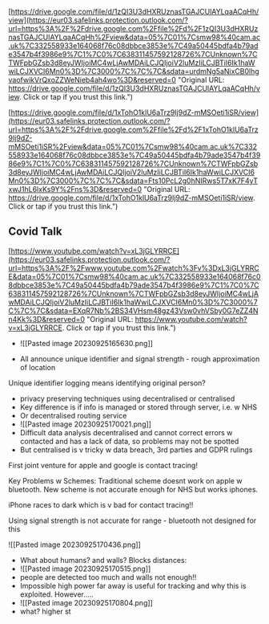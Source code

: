 
[https://drive.google.com/file/d/1zQI3U3dHXRUznasTGAJCUlAYLqaACqHh/view](https://eur03.safelinks.protection.outlook.com/?url=https%3A%2F%2Fdrive.google.com%2Ffile%2Fd%2F1zQI3U3dHXRUznasTGAJCUlAYLqaACqHh%2Fview&data=05%7C01%7Csmw98%40cam.ac.uk%7C332558933e164068f76c08dbbce3853e%7C49a50445bdfa4b79ade3547b4f3986e9%7C1%7C0%7C638311457592128726%7CUnknown%7CTWFpbGZsb3d8eyJWIjoiMC4wLjAwMDAiLCJQIjoiV2luMzIiLCJBTiI6Ik1haWwiLCJXVCI6Mn0%3D%7C3000%7C%7C%7C&sdata=urdmNg5aNixCB0lhgvaofwikVrQxoZZWeNieb4ah4wo%3D&reserved=0 "Original URL: https://drive.google.com/file/d/1zQI3U3dHXRUznasTGAJCUlAYLqaACqHh/view. Click or tap if you trust this link.")  


  

[https://drive.google.com/file/d/1xTohO1klU6aTrz9Ij9dZ-mMSOeti1iSR/view](https://eur03.safelinks.protection.outlook.com/?url=https%3A%2F%2Fdrive.google.com%2Ffile%2Fd%2F1xTohO1klU6aTrz9Ij9dZ-mMSOeti1iSR%2Fview&data=05%7C01%7Csmw98%40cam.ac.uk%7C332558933e164068f76c08dbbce3853e%7C49a50445bdfa4b79ade3547b4f3986e9%7C1%7C0%7C638311457592128726%7CUnknown%7CTWFpbGZsb3d8eyJWIjoiMC4wLjAwMDAiLCJQIjoiV2luMzIiLCJBTiI6Ik1haWwiLCJXVCI6Mn0%3D%7C3000%7C%7C%7C&sdata=Fts10PcL2g0hNIRws5T7xK7F4yTxwJ1hL6lxKs9Y%2Fns%3D&reserved=0 "Original URL: https://drive.google.com/file/d/1xTohO1klU6aTrz9Ij9dZ-mMSOeti1iSR/view. Click or tap if you trust this link.")  


## Covid Talk

[https://www.youtube.com/watch?v=xL3jGLYRRCE](https://eur03.safelinks.protection.outlook.com/?url=https%3A%2F%2Fwww.youtube.com%2Fwatch%3Fv%3DxL3jGLYRRCE&data=05%7C01%7Csmw98%40cam.ac.uk%7C332558933e164068f76c08dbbce3853e%7C49a50445bdfa4b79ade3547b4f3986e9%7C1%7C0%7C638311457592128726%7CUnknown%7CTWFpbGZsb3d8eyJWIjoiMC4wLjAwMDAiLCJQIjoiV2luMzIiLCJBTiI6Ik1haWwiLCJXVCI6Mn0%3D%7C3000%7C%7C%7C&sdata=EXqR7Nb%2BS34VHsm48gz43Vsw0vhVSby0G7eZZ4Nn4Kk%3D&reserved=0 "Original URL: https://www.youtube.com/watch?v=xL3jGLYRRCE. Click or tap if you trust this link.")  

- ![[Pasted image 20230925165630.png]]

- All announce unique identifier and signal strength - rough approximation of location

Unique identifier logging means identifying original person?
 -  privacy preserving techniques using decentralised or centralised
 - Key difference is if info is managed or stored through server, i.e. w NHS
 - Or decentralised routing service
- ![[Pasted image 20230925170021.png]]
- Difficult data analysis decentralised and cannot correct errors w contacted and has a lack of data, so problems may not be spotted
- But centralised is v tricky w data breach, 3rd parties and GDPR rulings

First joint venture for apple and google is contact tracing!

Key Problems w Schemes:
Traditional scheme doesnt work on apple w bluetooth. New scheme is not accurate enough for NHS but works  iphones.

iPhone races to dark which is v bad for contact tracing!!

Using signal strength is not accurate for range - bluetooth not designed for this

![[Pasted image 20230925170436.png]]
- What about humans? and walls? Blocks distances:
- ![[Pasted image 20230925170515.png]]
- people are detected too much and walls not enough!!
- Impossible high power far away is useful for tracking and why this is exploited. However.....
- ![[Pasted image 20230925170804.png]]
- what? higher st